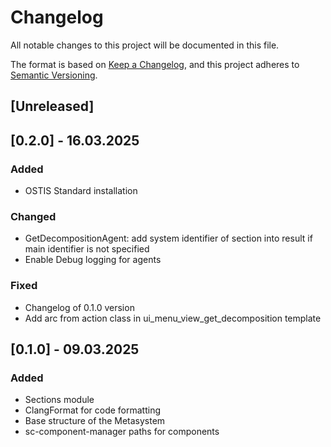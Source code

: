 # Changelog
All notable changes to this project will be documented in this file.

The format is based on [Keep a Changelog](https://keepachangelog.com/en/1.0.0/),
and this project adheres to [Semantic Versioning](https://semver.org/spec/v2.0.0.html).

## [Unreleased]

## [0.2.0] - 16.03.2025

### Added

- OSTIS Standard installation

### Changed

- GetDecompositionAgent: add system identifier of section into result if main identifier is not specified
- Enable Debug logging for agents

### Fixed

- Changelog of 0.1.0 version
- Add arc from action class in ui_menu_view_get_decomposition template

## [0.1.0] - 09.03.2025

### Added

- Sections module
- ClangFormat for code formatting
- Base structure of the Metasystem
- sc-component-manager paths for components
